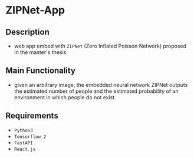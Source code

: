 # ZIPNet-App

## Description
* web app embed with `ZIPNet` (Zero Inflated Poisson Network) proposed in the master's thesis.

## Main Functionality
* given an arbitrary image, the embedded neural network ZIPNet outputs the estimated number of people and the estimated probability of an environment in which people do not exist.

## Requirements
* `Python3`
* `Tensorflow 2`
* `FastAPI`
* `React.js`
